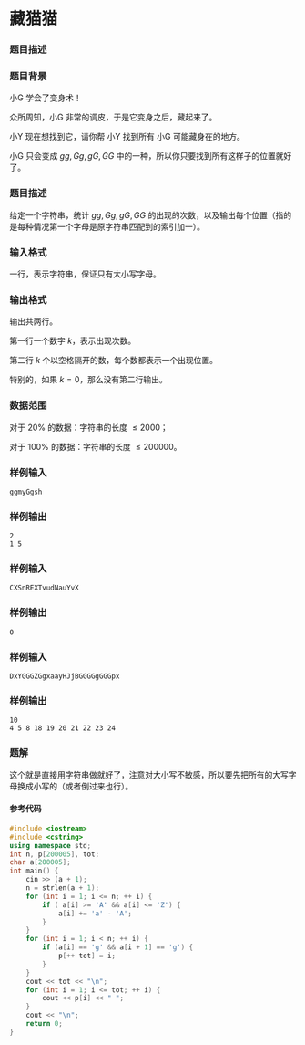 # 藏猫猫

### 题目描述

### 题目背景

小G 学会了变身术！

众所周知，小G 非常的调皮，于是它变身之后，藏起来了。

小Y 现在想找到它，请你帮 小Y 找到所有 小G 可能藏身在的地方。

小G 只会变成 $gg,Gg,gG,GG$ 中的一种，所以你只要找到所有这样子的位置就好了。

### 题目描述

给定一个字符串，统计 $gg,Gg,gG,GG$ 的出现的次数，以及输出每个位置（指的是每种情况第一个字母是原字符串匹配到的索引加一）。

### 输入格式

一行，表示字符串，保证只有大小写字母。

### 输出格式

输出共两行。

第一行一个数字 $k$，表示出现次数。

第二行 $k$ 个以空格隔开的数，每个数都表示一个出现位置。

特别的，如果 $k=0$，那么没有第二行输出。

### 数据范围

对于 $20\%$ 的数据：字符串的长度 $\leq 2000$；

对于 $100\%$ 的数据：字符串的长度 $\leq 200000$。

### 样例输入

```
ggmyGgsh
```

### 样例输出

```
2
1 5
```

### 样例输入

```
CXSnREXTvudNauYvX
```

### 样例输出

```
0
```

### 样例输入

```
DxYGGGZGgxaayHJjBGGGGgGGGpx
```

### 样例输出

```
10
4 5 8 18 19 20 21 22 23 24
```




<div style="page-break-after: always"></div>

### 题解

这个就是直接用字符串做就好了，注意对大小写不敏感，所以要先把所有的大写字母换成小写的（或者倒过来也行）。

#### 参考代码

```c++
#include <iostream>
#include <cstring>
using namespace std;
int n, p[200005], tot;
char a[200005];
int main() {
    cin >> (a + 1);
    n = strlen(a + 1);
    for (int i = 1; i <= n; ++ i) {
        if ( a[i] >= 'A' && a[i] <= 'Z') {
            a[i] += 'a' - 'A';
        }
    }
    for (int i = 1; i < n; ++ i) {
        if (a[i] == 'g' && a[i + 1] == 'g') {
            p[++ tot] = i;
        }
    }
    cout << tot << "\n";
    for (int i = 1; i <= tot; ++ i) {
        cout << p[i] << " ";
    }
    cout << "\n";
    return 0;
}
```

<div style="page-break-after: always"></div>
